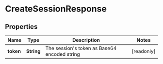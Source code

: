 

# CreateSessionResponse


## Properties

| Name | Type | Description | Notes |
|------------ | ------------- | ------------- | -------------|
|**token** | **String** | The session&#39;s token as Base64 encoded string |  [readonly] |



